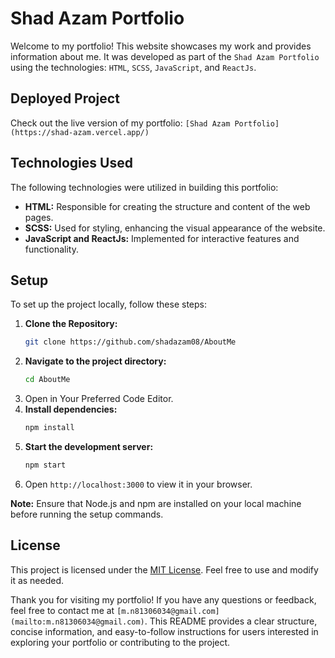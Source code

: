 <!-- # My Portfolio

This My Portfolio Website developed as part of the `Shad Azam Portfolio`. The Portfolio is built using `HTML, SCSS, JavaScript, ReactJs` technologies.

## Deployed link of project

## Deployed Project

[Shad Azam Portfolio](https://shad-azam.vercel.app/)

## Technologies Used

The following technologies were used in the development of My Portfolio:

- `HTML:` Used for creating the structure and content of web pages.
- `SCSS:` Used for styling the website and enhancing its visual appearance.
- `JavaScript and ReactJs:` Used for implementing interactive features and functionality.

## Setup

To set up the project locally, follow these steps:

1. **Clone the repository:**

```bash
    git clone https://github.com/shadazam08/AboutMe

2. Navigate to the project directory: `cd AboutMe`
3. Open the project in your preferred code editor.
4. Install dependencies: `npm install`
5. Start the development server: `npm start`
6. Open `http://localhost:3000` to view it in your browser.

**Note:** Ensure that Node.js and npm are installed on your local machine before running the setup commands.

## License

[MIT License](LICENSE)
``` -->

# Shad Azam Portfolio

Welcome to my portfolio! This website showcases my work and provides information about me. It was developed as part of the `Shad Azam Portfolio` using the technologies: `HTML`, `SCSS`, `JavaScript`, and `ReactJs`.

## Deployed Project

Check out the live version of my portfolio: `[Shad Azam Portfolio](https://shad-azam.vercel.app/)`

## Technologies Used

The following technologies were utilized in building this portfolio:

- **HTML:** Responsible for creating the structure and content of the web pages.
- **SCSS:** Used for styling, enhancing the visual appearance of the website.
- **JavaScript and ReactJs:** Implemented for interactive features and functionality.

## Setup

To set up the project locally, follow these steps:

1. **Clone the Repository:**
   ```bash
   git clone https://github.com/shadazam08/AboutMe

2. **Navigate to the project directory:** 
    ```bash 
    cd AboutMe
3. Open in Your Preferred Code Editor.
4. **Install dependencies:** 
    ```bash
    npm install
5. **Start the development server:** 
    ```bash
    npm start
6. Open `http://localhost:3000` to view it in your browser.

**Note:** Ensure that Node.js and npm are installed on your local machine before running the setup commands.

## License

This project is licensed under the [MIT License](LICENSE). Feel free to use and modify it as needed.

Thank you for visiting my portfolio! If you have any questions or feedback, feel free to contact me at `[m.n81306034@gmail.com](mailto:m.n81306034@gmail.com)`. This README provides a clear structure, concise information, and easy-to-follow instructions for users interested in exploring your portfolio or contributing to the project.